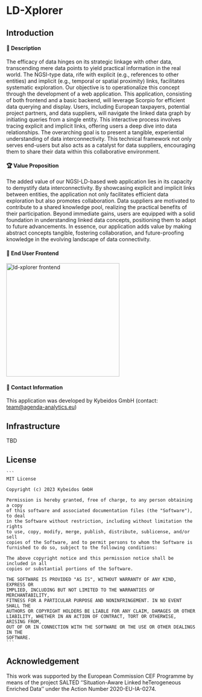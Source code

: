 # LD-Xplorer


## Introduction


#### 📝 Description

The efficacy of data hinges on its strategic linkage with other data, transcending mere data points to yield practical information in the real world. The NGSI-type data, rife with explicit (e.g., references to other entities) and implicit (e.g., temporal or spatial proximity) links, facilitates systematic exploration.
Our objective is to operationalize this concept through the development of a web application. This application, consisting of both frontend and a basic backend, will leverage Scorpio for efficient data querying and display. Users, including European taxpayers, potential project partners, and data suppliers, will navigate the linked data graph by initiating queries from a single entity.
This interactive process involves tracing explicit and implicit links, offering users a deep dive into data relationships. The overarching goal is to present a tangible, experiential understanding of data interconnectivity. This technical framework not only serves end-users but also acts as a catalyst for data suppliers, encouraging them to share their data within this collaborative environment.

#### 🏆 Value Proposition

The added value of our NGSI-LD-based web application lies in its capacity to demystify data interconnectivity. By showcasing explicit and implicit links between entities, the application not only facilitates efficient data exploration but also promotes collaboration. Data suppliers are motivated to contribute to a shared knowledge pool, realizing the practical benefits of their participation. Beyond immediate gains, users are equipped with a solid foundation in understanding linked data concepts, positioning them to adapt to future advancements. In essence, our application adds value by making abstract concepts tangible, fostering collaboration, and future-proofing knowledge in the evolving landscape of data connectivity.



#### 🎯 End User Frontend

<img src="https://raw.githubusercontent.com/SALTED-Project/LD-Xplorer/master/images/frontend.jpeg" alt="ld-xplorer frontend" height="300px"/>


#### 📧 Contact Information

This application was developed by Kybeidos GmbH (contact: team@agenda-analytics.eu)


## Infrastructure

TBD

    

## License


    ```
    MIT License

    Copyright (c) 2023 Kybeidos GmbH

    Permission is hereby granted, free of charge, to any person obtaining a copy
    of this software and associated documentation files (the "Software"), to deal
    in the Software without restriction, including without limitation the rights
    to use, copy, modify, merge, publish, distribute, sublicense, and/or sell
    copies of the Software, and to permit persons to whom the Software is
    furnished to do so, subject to the following conditions:

    The above copyright notice and this permission notice shall be included in all
    copies or substantial portions of the Software.

    THE SOFTWARE IS PROVIDED "AS IS", WITHOUT WARRANTY OF ANY KIND, EXPRESS OR
    IMPLIED, INCLUDING BUT NOT LIMITED TO THE WARRANTIES OF MERCHANTABILITY,
    FITNESS FOR A PARTICULAR PURPOSE AND NONINFRINGEMENT. IN NO EVENT SHALL THE
    AUTHORS OR COPYRIGHT HOLDERS BE LIABLE FOR ANY CLAIM, DAMAGES OR OTHER
    LIABILITY, WHETHER IN AN ACTION OF CONTRACT, TORT OR OTHERWISE, ARISING FROM,
    OUT OF OR IN CONNECTION WITH THE SOFTWARE OR THE USE OR OTHER DEALINGS IN THE
    SOFTWARE.
    ```


## Acknowledgement
This work was supported by the European Commission CEF Programme by means of the project SALTED ‘‘Situation-Aware Linked heTerogeneous Enriched Data’’ under the Action Number 2020-EU-IA-0274.


